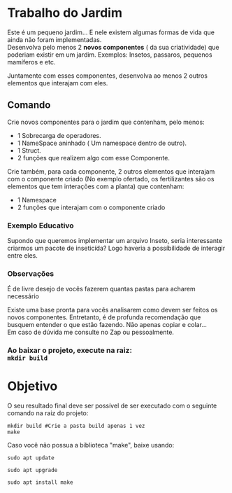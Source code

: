 <h1>Trabalho do Jardim</h1>
<p>Este é um pequeno jardim... E nele existem algumas formas de vida que ainda não foram implementadas.<br>
Desenvolva pelo menos 2 <b>novos componentes</b> ( da sua criatividade) que poderiam existir em um jardim. Exemplos: Insetos, passaros, pequenos mamíferos e etc.</p>
<p>Juntamente com esses componentes, desenvolva ao menos 2 outros elementos que interajam com eles.</p>

<h2>Comando</h2>
<p>Crie novos componentes para o jardim que contenham, pelo menos:
<ul>
    <li>1 Sobrecarga de operadores.</li>
    <li>1 NameSpace aninhado ( Um namespace dentro de outro).</li>
    <li>1 Struct.</li>
    <li>2 funções que realizem algo com esse Componente.</li>
</ul>
<p>Crie também, para cada componente, 2 outros elementos que interajam com o componente criado (No exemplo ofertado, os fertilizantes são os elementos que tem interações com a planta) que contenham:</p>
<ul>
    <li>1 Namespace</li>
    <li>2 funções que interajam com o componente criado</li>
</ul>

<h3>Exemplo Educativo</h3>
<p>Supondo que queremos implementar um arquivo Inseto, seria interessante criarmos um pacote de inseticída? Logo haveria a possíbilidade de interagir entre eles.</p>

<h3>Observações</h3>
<p>É de livre desejo de vocês fazerem quantas pastas para acharem necessário</p>
<p>Existe uma base pronta para vocês analisarem como devem ser feitos os novos componentes. Entretanto, é de profunda recomendação que busquem entender o que estão fazendo. Não apenas copiar e colar...<br>
Em caso de dúvida me consulte no Zap ou pessoalmente.</p>
<h3>Ao baixar o projeto, execute na raiz:<br> <code>mkdir build</code><h3>

<h1>Objetivo</h1>
<p>O seu resultado final deve ser possível de ser executado com o seguinte comando na raiz do projeto:</p>
<code>mkdir build #Crie a pasta build apenas 1 vez<br>make</code>
<p>Caso você não possua a biblioteca "make", baixe usando:</p>
<code>sudo apt update<br>
sudo apt upgrade<br>
sudo apt install make<br></code>
